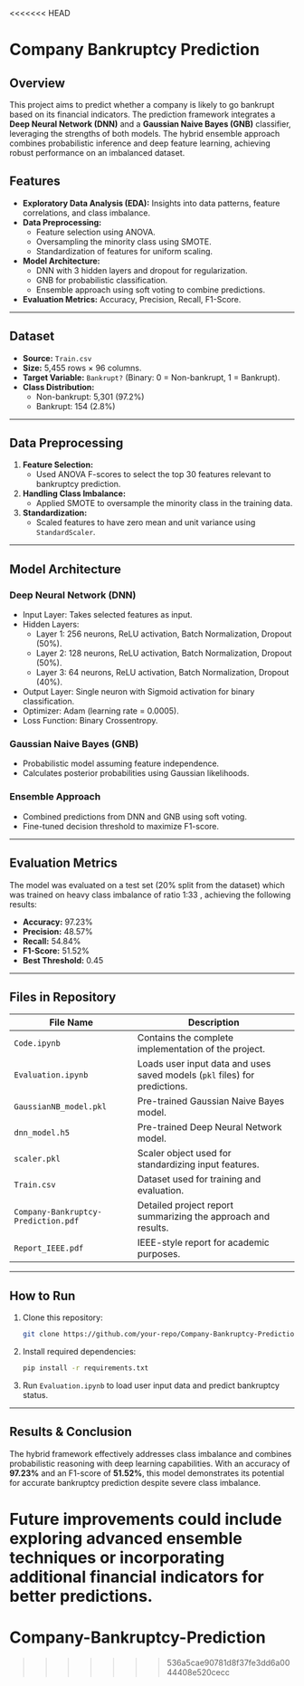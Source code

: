 <<<<<<< HEAD
# Company Bankruptcy Prediction

## Overview
This project aims to predict whether a company is likely to go bankrupt based on its financial indicators. The prediction framework integrates a **Deep Neural Network (DNN)** and a **Gaussian Naive Bayes (GNB)** classifier, leveraging the strengths of both models. The hybrid ensemble approach combines probabilistic inference and deep feature learning, achieving robust performance on an imbalanced dataset.

## Features
- **Exploratory Data Analysis (EDA):** Insights into data patterns, feature correlations, and class imbalance.
- **Data Preprocessing:**
  - Feature selection using ANOVA.
  - Oversampling the minority class using SMOTE.
  - Standardization of features for uniform scaling.
- **Model Architecture:**
  - DNN with 3 hidden layers and dropout for regularization.
  - GNB for probabilistic classification.
  - Ensemble approach using soft voting to combine predictions.
- **Evaluation Metrics:** Accuracy, Precision, Recall, F1-Score.

---

## Dataset
- **Source:** `Train.csv`
- **Size:** 5,455 rows × 96 columns.
- **Target Variable:** `Bankrupt?` (Binary: 0 = Non-bankrupt, 1 = Bankrupt).
- **Class Distribution:**
  - Non-bankrupt: 5,301 (97.2%)
  - Bankrupt: 154 (2.8%)

---

## Data Preprocessing
1. **Feature Selection:**
   - Used ANOVA F-scores to select the top 30 features relevant to bankruptcy prediction.
2. **Handling Class Imbalance:**
   - Applied SMOTE to oversample the minority class in the training data.
3. **Standardization:**
   - Scaled features to have zero mean and unit variance using `StandardScaler`.

---

## Model Architecture
### Deep Neural Network (DNN)
- Input Layer: Takes selected features as input.
- Hidden Layers:
  - Layer 1: 256 neurons, ReLU activation, Batch Normalization, Dropout (50%).
  - Layer 2: 128 neurons, ReLU activation, Batch Normalization, Dropout (50%).
  - Layer 3: 64 neurons, ReLU activation, Batch Normalization, Dropout (40%).
- Output Layer: Single neuron with Sigmoid activation for binary classification.
- Optimizer: Adam (learning rate = 0.0005).
- Loss Function: Binary Crossentropy.

### Gaussian Naive Bayes (GNB)
- Probabilistic model assuming feature independence.
- Calculates posterior probabilities using Gaussian likelihoods.

### Ensemble Approach
- Combined predictions from DNN and GNB using soft voting.
- Fine-tuned decision threshold to maximize F1-score.

---

## Evaluation Metrics
The model was evaluated on a test set (20% split from the dataset) which was trained on heavy class imbalance of ratio 1:33 , achieving the following results:
- **Accuracy:** 97.23%
- **Precision:** 48.57%
- **Recall:** 54.84%
- **F1-Score:** 51.52%
- **Best Threshold:** 0.45

---

## Files in Repository
| File Name                     | Description                                                                 |
|-------------------------------|-----------------------------------------------------------------------------|
| `Code.ipynb`                  | Contains the complete implementation of the project.                       |
| `Evaluation.ipynb`            | Loads user input data and uses saved models (`pkl` files) for predictions. |
| `GaussianNB_model.pkl`        | Pre-trained Gaussian Naive Bayes model.                                    |
| `dnn_model.h5`                | Pre-trained Deep Neural Network model.                                     |
| `scaler.pkl`                  | Scaler object used for standardizing input features.                       |
| `Train.csv`                   | Dataset used for training and evaluation.                                  |
| `Company-Bankruptcy-Prediction.pdf` | Detailed project report summarizing the approach and results.         |
| `Report_IEEE.pdf`             | IEEE-style report for academic purposes.                                   |

---

## How to Run
1. Clone this repository:
    ```bash
   git clone https://github.com/your-repo/Company-Bankruptcy-Prediction.git
2. Install required dependencies:
   ```bash    
   pip install -r requirements.txt
3. Run `Evaluation.ipynb` to load user input data and predict bankruptcy status.

---

## Results & Conclusion
The hybrid framework effectively addresses class imbalance and combines probabilistic reasoning with deep learning capabilities. With an accuracy of **97.23%** and an F1-score of **51.52%**, this model demonstrates its potential for accurate bankruptcy prediction despite severe class imbalance.

Future improvements could include exploring advanced ensemble techniques or incorporating additional financial indicators for better predictions.
=======
# Company-Bankruptcy-Prediction
>>>>>>> 536a5cae90781d8f37fe3dd6a0044408e520cecc
